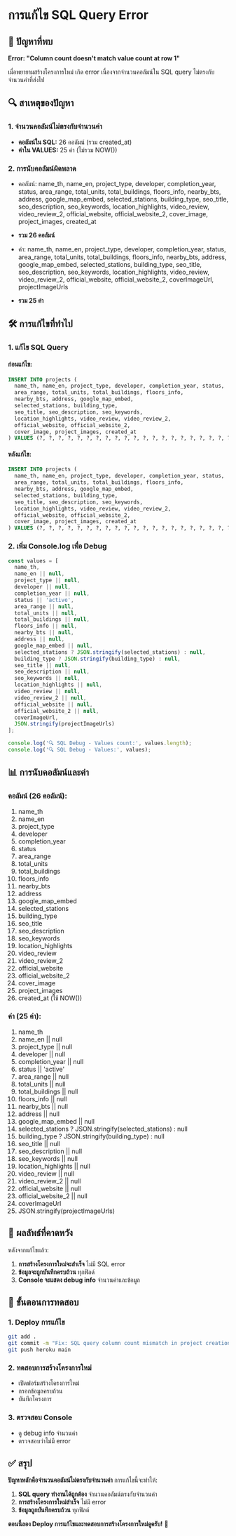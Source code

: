 # การแก้ไข SQL Query Error

## 🚨 ปัญหาที่พบ

**Error: "Column count doesn't match value count at row 1"**

เมื่อพยายามสร้างโครงการใหม่ เกิด error เนื่องจากจำนวนคอลัมน์ใน SQL query ไม่ตรงกับจำนวนค่าที่ส่งไป

## 🔍 สาเหตุของปัญหา

### 1. **จำนวนคอลัมน์ไม่ตรงกับจำนวนค่า**
- **คอลัมน์ใน SQL:** 26 คอลัมน์ (รวม created_at)
- **ค่าใน VALUES:** 25 ค่า (ไม่รวม NOW())

### 2. **การนับคอลัมน์ผิดพลาด**
- คอลัมน์: name_th, name_en, project_type, developer, completion_year, status, area_range, total_units, total_buildings, floors_info, nearby_bts, address, google_map_embed, selected_stations, building_type, seo_title, seo_description, seo_keywords, location_highlights, video_review, video_review_2, official_website, official_website_2, cover_image, project_images, created_at
- **รวม 26 คอลัมน์**

- ค่า: name_th, name_en, project_type, developer, completion_year, status, area_range, total_units, total_buildings, floors_info, nearby_bts, address, google_map_embed, selected_stations, building_type, seo_title, seo_description, seo_keywords, location_highlights, video_review, video_review_2, official_website, official_website_2, coverImageUrl, projectImageUrls
- **รวม 25 ค่า**

## 🛠️ การแก้ไขที่ทำไป

### 1. **แก้ไข SQL Query**

#### ก่อนแก้ไข:
```sql
INSERT INTO projects (
  name_th, name_en, project_type, developer, completion_year, status,
  area_range, total_units, total_buildings, floors_info,
  nearby_bts, address, google_map_embed,
  selected_stations, building_type,
  seo_title, seo_description, seo_keywords,
  location_highlights, video_review, video_review_2, 
  official_website, official_website_2, 
  cover_image, project_images, created_at
) VALUES (?, ?, ?, ?, ?, ?, ?, ?, ?, ?, ?, ?, ?, ?, ?, ?, ?, ?, ?, ?, ?, ?, NOW())
```

#### หลังแก้ไข:
```sql
INSERT INTO projects (
  name_th, name_en, project_type, developer, completion_year, status,
  area_range, total_units, total_buildings, floors_info,
  nearby_bts, address, google_map_embed,
  selected_stations, building_type,
  seo_title, seo_description, seo_keywords,
  location_highlights, video_review, video_review_2, 
  official_website, official_website_2, 
  cover_image, project_images, created_at
) VALUES (?, ?, ?, ?, ?, ?, ?, ?, ?, ?, ?, ?, ?, ?, ?, ?, ?, ?, ?, ?, ?, ?, ?, ?, NOW())
```

### 2. **เพิ่ม Console.log เพื่อ Debug**

```javascript
const values = [
  name_th, 
  name_en || null, 
  project_type || null, 
  developer || null, 
  completion_year || null,
  status || 'active',
  area_range || null,
  total_units || null,
  total_buildings || null,
  floors_info || null,
  nearby_bts || null,
  address || null,
  google_map_embed || null,
  selected_stations ? JSON.stringify(selected_stations) : null,
  building_type ? JSON.stringify(building_type) : null,
  seo_title || null,
  seo_description || null,
  seo_keywords || null,
  location_highlights || null,
  video_review || null,
  video_review_2 || null,
  official_website || null,
  official_website_2 || null,
  coverImageUrl,
  JSON.stringify(projectImageUrls)
];

console.log('🔍 SQL Debug - Values count:', values.length);
console.log('🔍 SQL Debug - Values:', values);
```

## 📊 การนับคอลัมน์และค่า

### **คอลัมน์ (26 คอลัมน์):**
1. name_th
2. name_en
3. project_type
4. developer
5. completion_year
6. status
7. area_range
8. total_units
9. total_buildings
10. floors_info
11. nearby_bts
12. address
13. google_map_embed
14. selected_stations
15. building_type
16. seo_title
17. seo_description
18. seo_keywords
19. location_highlights
20. video_review
21. video_review_2
22. official_website
23. official_website_2
24. cover_image
25. project_images
26. created_at (ใช้ NOW())

### **ค่า (25 ค่า):**
1. name_th
2. name_en || null
3. project_type || null
4. developer || null
5. completion_year || null
6. status || 'active'
7. area_range || null
8. total_units || null
9. total_buildings || null
10. floors_info || null
11. nearby_bts || null
12. address || null
13. google_map_embed || null
14. selected_stations ? JSON.stringify(selected_stations) : null
15. building_type ? JSON.stringify(building_type) : null
16. seo_title || null
17. seo_description || null
18. seo_keywords || null
19. location_highlights || null
20. video_review || null
21. video_review_2 || null
22. official_website || null
23. official_website_2 || null
24. coverImageUrl
25. JSON.stringify(projectImageUrls)

## 🎯 ผลลัพธ์ที่คาดหวัง

หลังจากแก้ไขแล้ว:
1. **การสร้างโครงการใหม่จะสำเร็จ** ไม่มี SQL error
2. **ข้อมูลจะถูกบันทึกครบถ้วน** ทุกฟิลด์
3. **Console จะแสดง debug info** จำนวนค่าและข้อมูล

## 📝 ขั้นตอนการทดสอบ

### 1. **Deploy การแก้ไข**
```bash
git add .
git commit -m "Fix: SQL query column count mismatch in project creation"
git push heroku main
```

### 2. **ทดสอบการสร้างโครงการใหม่**
- เปิดฟอร์มสร้างโครงการใหม่
- กรอกข้อมูลครบถ้วน
- บันทึกโครงการ

### 3. **ตรวจสอบ Console**
- ดู debug info จำนวนค่า
- ตรวจสอบว่าไม่มี error

## ✅ สรุป

**ปัญหาหลักคือจำนวนคอลัมน์ไม่ตรงกับจำนวนค่า** การแก้ไขนี้จะทำให้:

1. **SQL query ทำงานได้ถูกต้อง** จำนวนคอลัมน์ตรงกับจำนวนค่า
2. **การสร้างโครงการใหม่สำเร็จ** ไม่มี error
3. **ข้อมูลถูกบันทึกครบถ้วน** ทุกฟิลด์

**ตอนนี้ลอง Deploy การแก้ไขและทดสอบการสร้างโครงการใหม่ดูครับ!** 🚀




















